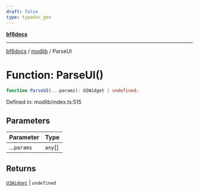 ```yaml
---
draft: false
type: typedoc_gen
---
```


[**bf6docs**](../../_index.md)

***

[bf6docs](../../_index.md) / [modlib](../_index.md) / ParseUI

# Function: ParseUI()

```ts
function ParseUI(...params): UIWidget | undefined;
```

Defined in: modlib/index.ts:515

## Parameters

| Parameter | Type |
| ------ | ------ |
| ...`params` | `any`[] |

## Returns

[`UIWidget`](../../mod/mod/UIWidget/_index.md) \| `undefined`
